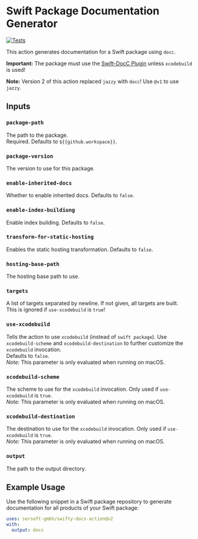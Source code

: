 # Swift Package Documentation Generator

[![Tests](https://github.com/sersoft-gmbh/swifty-docs-action/actions/workflows/tests.yml/badge.svg)](https://github.com/sersoft-gmbh/swifty-docs-action/actions/workflows/tests.yml)

This action generates documentation for a Swift package using `docc`.

**Important:** The package must use the [Swift-DocC Plugin](https://github.com/apple/swift-docc-plugin) unless `xcodebuild` is used!

**Note:** Version 2 of this action replaced `jazzy` with `docc`! Use `@v1` to use `jazzy`. 

## Inputs

### `package-path`

The path to the package.<br/>
Required. Defaults to `${{github.workspace}}`.

### `package-version`

The version to use for this package.

### `enable-inherited-docs`

Whether to enable inherited docs. Defaults to `false`.

### `enable-index-buildiung`

Enable index building. Defaults to `false`.

### `transform-for-static-hosting`

Enables the static hosting transformation. Defaults to `false`.

### `hosting-base-path`

The hosting base path to use.

### `targets`

A list of targets separated by newline. If not given, all targets are built.<br/>
This is ignored if `use-xcodebuild` is `true`!

### `use-xcodebuild`

Tells the action to use `xcodebuild` (instead of `swift package`).
Use `xcodebuild-scheme` and `xcodebuild-destination` to further customize the `xcodebuild` invocation.<br/>
Defaults to `false`.<br/>
_Note:_ This parameter is only evaluated when running on macOS.

### `xcodebuild-scheme`

The scheme to use for the `xcodebuild` invocation. Only used if `use-xcodebuild` is `true`.<br/>
_Note:_ This parameter is only evaluated when running on macOS.

### `xcodebuild-destination`

The destination to use for the `xcodebuild` invocation. Only used if `use-xcodebuild` is `true`.<br/>
_Note:_ This parameter is only evaluated when running on macOS.

### `output`

The path to the output directory.

## Example Usage

Use the following snippet in a Swift package repository to generate documentation for all products of your Swift package:
```yaml
uses: sersoft-gmbh/swifty-docs-action@v2
with:
  output: docs
```
